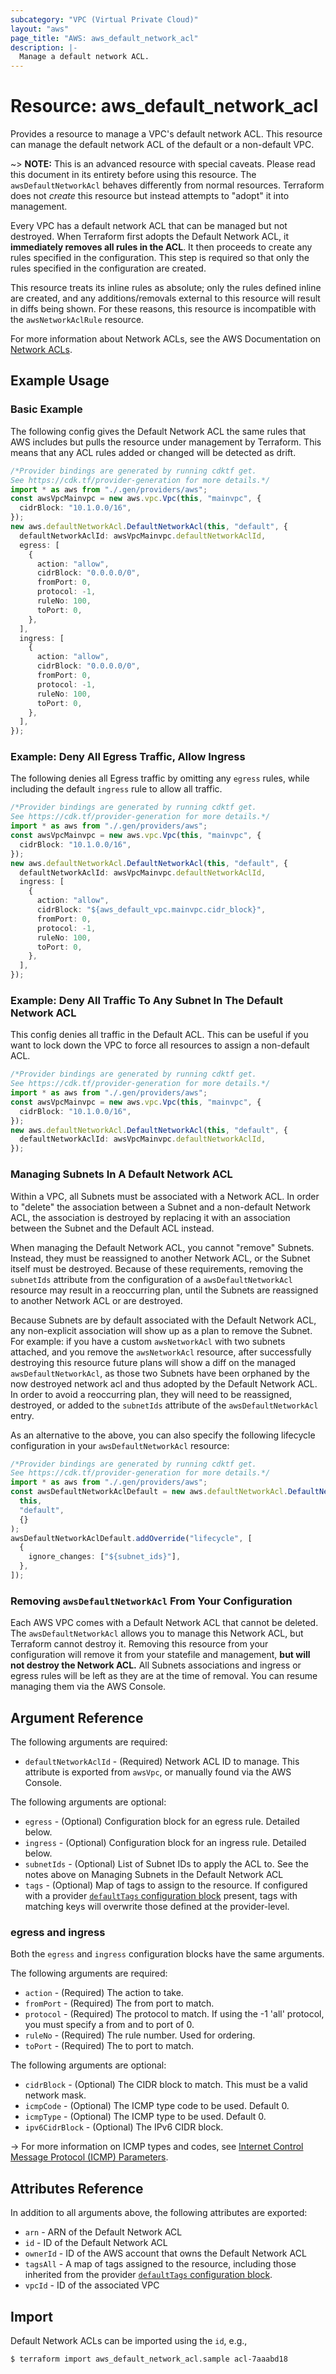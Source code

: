 ```yaml
---
subcategory: "VPC (Virtual Private Cloud)"
layout: "aws"
page_title: "AWS: aws_default_network_acl"
description: |-
  Manage a default network ACL.
---
```


# Resource: aws\_default\_network\_acl

Provides a resource to manage a VPC's default network ACL. This resource can manage the default network ACL of the default or a non-default VPC.

\~> **NOTE:** This is an advanced resource with special caveats. Please read this document in its entirety before using this resource. The `awsDefaultNetworkAcl` behaves differently from normal resources. Terraform does not *create* this resource but instead attempts to "adopt" it into management.

Every VPC has a default network ACL that can be managed but not destroyed. When Terraform first adopts the Default Network ACL, it **immediately removes all rules in the ACL**. It then proceeds to create any rules specified in the configuration. This step is required so that only the rules specified in the configuration are created.

This resource treats its inline rules as absolute; only the rules defined inline are created, and any additions/removals external to this resource will result in diffs being shown. For these reasons, this resource is incompatible with the `awsNetworkAclRule` resource.

For more information about Network ACLs, see the AWS Documentation on [Network ACLs][aws-network-acls].

## Example Usage

### Basic Example

The following config gives the Default Network ACL the same rules that AWS includes but pulls the resource under management by Terraform. This means that any ACL rules added or changed will be detected as drift.

```typescript
/*Provider bindings are generated by running cdktf get.
See https://cdk.tf/provider-generation for more details.*/
import * as aws from "./.gen/providers/aws";
const awsVpcMainvpc = new aws.vpc.Vpc(this, "mainvpc", {
  cidrBlock: "10.1.0.0/16",
});
new aws.defaultNetworkAcl.DefaultNetworkAcl(this, "default", {
  defaultNetworkAclId: awsVpcMainvpc.defaultNetworkAclId,
  egress: [
    {
      action: "allow",
      cidrBlock: "0.0.0.0/0",
      fromPort: 0,
      protocol: -1,
      ruleNo: 100,
      toPort: 0,
    },
  ],
  ingress: [
    {
      action: "allow",
      cidrBlock: "0.0.0.0/0",
      fromPort: 0,
      protocol: -1,
      ruleNo: 100,
      toPort: 0,
    },
  ],
});

```

### Example: Deny All Egress Traffic, Allow Ingress

The following denies all Egress traffic by omitting any `egress` rules, while including the default `ingress` rule to allow all traffic.

```typescript
/*Provider bindings are generated by running cdktf get.
See https://cdk.tf/provider-generation for more details.*/
import * as aws from "./.gen/providers/aws";
const awsVpcMainvpc = new aws.vpc.Vpc(this, "mainvpc", {
  cidrBlock: "10.1.0.0/16",
});
new aws.defaultNetworkAcl.DefaultNetworkAcl(this, "default", {
  defaultNetworkAclId: awsVpcMainvpc.defaultNetworkAclId,
  ingress: [
    {
      action: "allow",
      cidrBlock: "${aws_default_vpc.mainvpc.cidr_block}",
      fromPort: 0,
      protocol: -1,
      ruleNo: 100,
      toPort: 0,
    },
  ],
});

```

### Example: Deny All Traffic To Any Subnet In The Default Network ACL

This config denies all traffic in the Default ACL. This can be useful if you want to lock down the VPC to force all resources to assign a non-default ACL.

```typescript
/*Provider bindings are generated by running cdktf get.
See https://cdk.tf/provider-generation for more details.*/
import * as aws from "./.gen/providers/aws";
const awsVpcMainvpc = new aws.vpc.Vpc(this, "mainvpc", {
  cidrBlock: "10.1.0.0/16",
});
new aws.defaultNetworkAcl.DefaultNetworkAcl(this, "default", {
  defaultNetworkAclId: awsVpcMainvpc.defaultNetworkAclId,
});

```

### Managing Subnets In A Default Network ACL

Within a VPC, all Subnets must be associated with a Network ACL. In order to "delete" the association between a Subnet and a non-default Network ACL, the association is destroyed by replacing it with an association between the Subnet and the Default ACL instead.

When managing the Default Network ACL, you cannot "remove" Subnets. Instead, they must be reassigned to another Network ACL, or the Subnet itself must be destroyed. Because of these requirements, removing the `subnetIds` attribute from the configuration of a `awsDefaultNetworkAcl` resource may result in a reoccurring plan, until the Subnets are reassigned to another Network ACL or are destroyed.

Because Subnets are by default associated with the Default Network ACL, any non-explicit association will show up as a plan to remove the Subnet. For example: if you have a custom `awsNetworkAcl` with two subnets attached, and you remove the `awsNetworkAcl` resource, after successfully destroying this resource future plans will show a diff on the managed `awsDefaultNetworkAcl`, as those two Subnets have been orphaned by the now destroyed network acl and thus adopted by the Default Network ACL. In order to avoid a reoccurring plan, they will need to be reassigned, destroyed, or added to the `subnetIds` attribute of the `awsDefaultNetworkAcl` entry.

As an alternative to the above, you can also specify the following lifecycle configuration in your `awsDefaultNetworkAcl` resource:

```typescript
/*Provider bindings are generated by running cdktf get.
See https://cdk.tf/provider-generation for more details.*/
import * as aws from "./.gen/providers/aws";
const awsDefaultNetworkAclDefault = new aws.defaultNetworkAcl.DefaultNetworkAcl(
  this,
  "default",
  {}
);
awsDefaultNetworkAclDefault.addOverride("lifecycle", [
  {
    ignore_changes: ["${subnet_ids}"],
  },
]);

```

### Removing `awsDefaultNetworkAcl` From Your Configuration

Each AWS VPC comes with a Default Network ACL that cannot be deleted. The `awsDefaultNetworkAcl` allows you to manage this Network ACL, but Terraform cannot destroy it. Removing this resource from your configuration will remove it from your statefile and management, **but will not destroy the Network ACL.** All Subnets associations and ingress or egress rules will be left as they are at the time of removal. You can resume managing them via the AWS Console.

## Argument Reference

The following arguments are required:

* `defaultNetworkAclId` - (Required) Network ACL ID to manage. This attribute is exported from `awsVpc`, or manually found via the AWS Console.

The following arguments are optional:

* `egress` - (Optional) Configuration block for an egress rule. Detailed below.
* `ingress` - (Optional) Configuration block for an ingress rule. Detailed below.
* `subnetIds` - (Optional) List of Subnet IDs to apply the ACL to. See the notes above on Managing Subnets in the Default Network ACL
* `tags` - (Optional) Map of tags to assign to the resource. If configured with a provider [`defaultTags` configuration block](https://registry.terraform.io/providers/hashicorp/aws/latest/docs#default_tags-configuration-block) present, tags with matching keys will overwrite those defined at the provider-level.

### egress and ingress

Both the `egress` and `ingress` configuration blocks have the same arguments.

The following arguments are required:

* `action` - (Required) The action to take.
* `fromPort` - (Required) The from port to match.
* `protocol` - (Required) The protocol to match. If using the -1 'all' protocol, you must specify a from and to port of 0.
* `ruleNo` - (Required) The rule number. Used for ordering.
* `toPort` - (Required) The to port to match.

The following arguments are optional:

* `cidrBlock` - (Optional) The CIDR block to match. This must be a valid network mask.
* `icmpCode` - (Optional) The ICMP type code to be used. Default 0.
* `icmpType` - (Optional) The ICMP type to be used. Default 0.
* `ipv6CidrBlock` - (Optional) The IPv6 CIDR block.

\-> For more information on ICMP types and codes, see [Internet Control Message Protocol (ICMP) Parameters](https://www.iana.org/assignments/icmp-parameters/icmp-parameters.xhtml).

## Attributes Reference

In addition to all arguments above, the following attributes are exported:

* `arn` - ARN of the Default Network ACL
* `id` - ID of the Default Network ACL
* `ownerId` - ID of the AWS account that owns the Default Network ACL
* `tagsAll` - A map of tags assigned to the resource, including those inherited from the provider [`defaultTags` configuration block](https://registry.terraform.io/providers/hashicorp/aws/latest/docs#default_tags-configuration-block).
* `vpcId` -  ID of the associated VPC

[aws-network-acls]: http://docs.aws.amazon.com/AmazonVPC/latest/UserGuide/VPC_ACLs.html

## Import

Default Network ACLs can be imported using the `id`, e.g.,

```console
$ terraform import aws_default_network_acl.sample acl-7aaabd18
```
